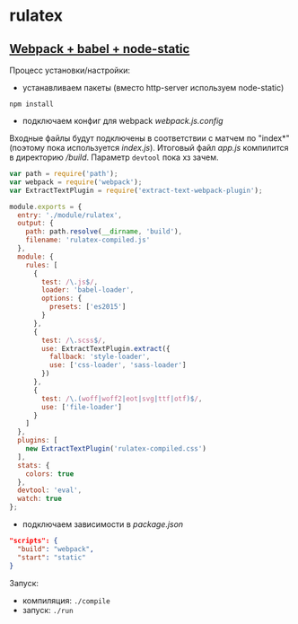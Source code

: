 # rulatex

## [Webpack + babel + node-static](http://ccoenraets.github.io/es6-tutorial-data/babel-webpack/)
Процесс установки/настройки:
- устанавливаем пакеты (вместо http-server используем node-static)
```shell
npm install
```

- подключаем конфиг для webpack *webpack.js.config*

Входные файлы будут подключены в соответствии с матчем по "index*" (поэтому пока используется *index.js*). Итоговый файл *app.js* компилится в директорию */build*. Параметр `devtool` пока хз зачем.
```js
var path = require('path');
var webpack = require('webpack');
var ExtractTextPlugin = require('extract-text-webpack-plugin');

module.exports = {
  entry: './module/rulatex',
  output: {
    path: path.resolve(__dirname, 'build'),
    filename: 'rulatex-compiled.js'
  },
  module: {
    rules: [
      {
        test: /\.js$/,
        loader: 'babel-loader',
        options: {
          presets: ['es2015']
        }
      },
      {
        test: /\.scss$/,
        use: ExtractTextPlugin.extract({
          fallback: 'style-loader',
          use: ['css-loader', 'sass-loader']
        })
      },
      {
        test: /\.(woff|woff2|eot|svg|ttf|otf)$/,
        use: ['file-loader']
      }
    ]
  },
  plugins: [
    new ExtractTextPlugin('rulatex-compiled.css')
  ],
  stats: {
    colors: true
  },
  devtool: 'eval',
  watch: true
};

```
- подключаем зависимости в *package.json*
```json
"scripts": {
  "build": "webpack",
  "start": "static"
}
```

Запуск:
- компиляция: `./compile`
- запуск: `./run`
